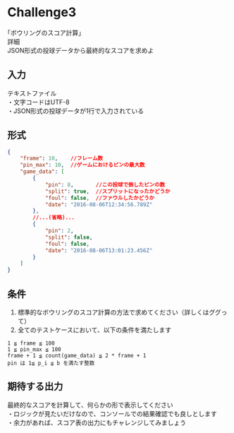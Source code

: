 # Challenge3
｢ボウリングのスコア計算｣  
詳細  
JSON形式の投球データから最終的なスコアを求めよ  

## 入力
テキストファイル  
・文字コードはUTF-8  
・JSON形式の投球データが1行で入力されている  

## 形式  
```JSON
{
    "frame": 10,    //フレーム数
    "pin_max": 10,  //ゲームにおけるピンの最大数
    "game_data": [
        {
            "pin": 8,       //この投球で倒したピンの数
            "split": true,  //スプリットになったかどうか
            "foul": false,  //ファウルしたかどうか
            "date": "2016-08-06T12:34:56.789Z"
        },
        //...(省略)...
        {
            "pin": 2,
            "split": false,
            "foul": false,
            "date": "2016-08-06T13:01:23.456Z"
        }
    ]
}
```

## 条件
1. 標準的なボウリングのスコア計算の方法で求めてください（詳しくはググって）  
2. 全てのテストケースにおいて、以下の条件を満たします  
```
1 ≦ frame ≦ 100
1 ≦ pin_max ≦ 100
frame + 1 ≦ count(game_data) ≦ 2 * frame + 1
pin は 1≦ p_i ≦ b を満たす整数
```

## 期待する出力
最終的なスコアを計算して、何らかの形で表示してください  
・ロジックが見たいだけなので、コンソールでの結果確認でも良しとします  
・余力があれば、スコア表の出力にもチャレンジしてみましょう  
